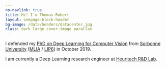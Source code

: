 ```yaml
---
no-navlink: true
title: Hi! I'm Thomas Robert
layout: onepage-block-header
bg-image: /data/headers/datacenter.jpg
class: dark large cover-image parallax
---
```


I defended my [PhD on Deep Learning for Computer Vision](https://tel.archives-ouvertes.fr/tel-02309812/) from [Sorbonne University](http://www.sorbonne-universite.fr/) ([MLIA](https://mlia.lip6.fr/) / [LIP6](https://www.lip6.fr/)) in October 2019.

I am currently a Deep Learning research engineer at [Heuritech R&D Lab](https://www.heuritech.com/research-development/).
